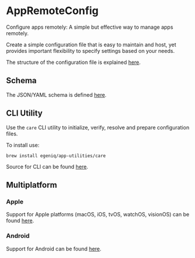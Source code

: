 # AppRemoteConfig

Configure apps remotely: A simple but effective way to manage apps remotely.

Create a simple configuration file that is easy to maintain and host, yet provides important flexibility to specify settings based on your needs.

The structure of the configuration file is explained [here](https://github.com/egeniq/app-remote-config-care?tab=readme-ov-file#usage).

## Schema

The JSON/YAML schema is defined [here](https://raw.githubusercontent.com/egeniq/app-remote-config/main/Schema/appremoteconfig.schema.json).

## CLI Utility

Use the `care` CLI utility to initialize, verify, resolve and prepare configuration files.

To install use:

    brew install egeniq/app-utilities/care

Source for CLI can be found [here](https://github.com/egeniq/app-remote-config-care).

## Multiplatform

### Apple

Support for Apple platforms (macOS, iOS, tvOS, watchOS, visionOS) can be found [here](https://github.com/egeniq/app-remote-config-ios).

### Android

Support for Android can be found [here](https://github.com/egeniq/app-remote-config-android).
